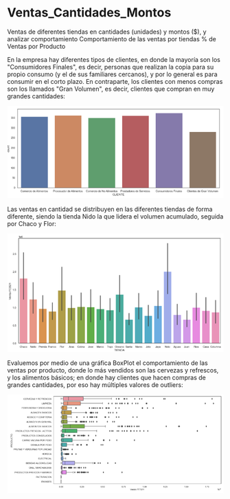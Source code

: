 # Ventas_Cantidades_Montos
Ventas de diferentes tiendas en cantidades (unidades) y montos ($), y analizar comportamiento
Comportamiento de las ventas por tiendas
% de Ventas por Producto

En la empresa hay diferentes tipos de clientes, en donde la mayoría son los "Consumidores Finales", es decir, personas que realizan la copia para su propio consumo (y el de sus familiares cercanos), y por lo general es para consumir en el corto plazo. En contraparte, los clientes con menos compras son los llamados "Gran Volumen", es decir, clientes que compran en muy grandes cantidades:

![Gráfico de Ventas por Tipo de Cliente](https://github.com/vittoriadelsignore/Ventas_Cantidades_Montos/blob/master/Cantidad%20por%20tipos%20de%20clientes.png)

Las ventas en cantidad se distribuyen en las diferentes tiendas de forma diferente, siendo la tienda Nido la que lidera el volumen acumulado, seguida por Chaco y Flor:

![Gráfico de Ventas por Tienda](https://github.com/vittoriadelsignore/Ventas_Cantidades_Montos/blob/master/Venta%20por%20Tienda.png)

Evaluemos por medio de una gráfica BoxPlot el comportamiento de las ventas por producto, donde lo más vendidos son las cervezas y refrescos, y los alimentos básicos; en donde hay clientes que hacen compras de grandes cantidades, por eso hay múltiples valores de outliers:

![Gráfico de Ventas por Producto](https://github.com/vittoriadelsignore/Ventas_Cantidades_Montos/blob/master/Boxplot%20Producto.png)
